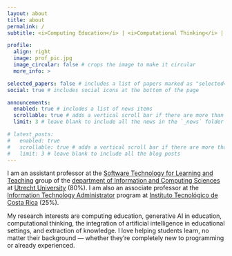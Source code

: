 ```yaml
---
layout: about
title: about
permalink: /
subtitle: <i>Computing Education</i> | <i>Computational Thinking</i> | <i>Artificial Intelligence in Education</i>

profile:
  align: right
  image: prof_pic.jpg
  image_circular: false # crops the image to make it circular
  more_info: >

selected_papers: false # includes a list of papers marked as "selected={true}"
social: true # includes social icons at the bottom of the page

announcements:
  enabled: true # includes a list of news items
  scrollable: true # adds a vertical scroll bar if there are more than 3 news items
  limit: 3 # leave blank to include all the news in the `_news` folder

# latest_posts:
#   enabled: true
#   scrollable: true # adds a vertical scroll bar if there are more than 3 new posts items
#   limit: 3 # leave blank to include all the blog posts
---
```


I am an assistant professor at the [Software Technology for Learning and Teaching](https://www.uu.nl/en/research/software/software-technology-for-learning-and-teaching) group of the [department of Information and Computing Sciences](https://www.uu.nl/en/organisation/department-of-information-and-computing-sciences) at [Utrecht University](https://www.uu.nl/) (80%). I am also an associate professor at the [Information Technology Administrator](https://www.tec.ac.cr/administracion-tecnologia-informacion) program at [Instituto Tecnológico de Costa Rica](https://www.tec.ac.cr/en) (25%).

My research interests are computing education, generative AI in education, computational thinking, the integration of artificial intelligence in educational settings, and extraction of knowledge. I love helping students learn, no matter their background — whether they’re completely new to programming or already experienced.
